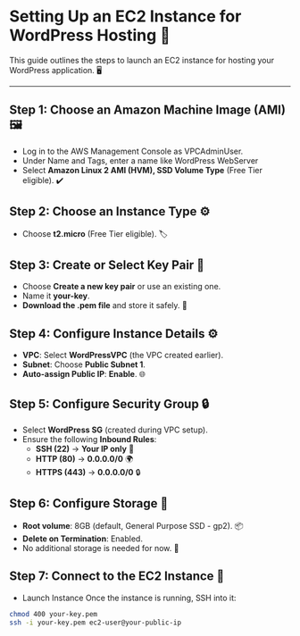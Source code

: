 # Setting Up an EC2 Instance for WordPress Hosting 🚀

This guide outlines the steps to launch an EC2 instance for hosting your WordPress application. 🖥️

---

## Step 1: Choose an Amazon Machine Image (AMI) 🖼️
- Log in to the AWS Management Console as VPCAdminUser.
- Under Name and Tags, enter a name like WordPress WebServer
- Select **Amazon Linux 2 AMI (HVM), SSD Volume Type** (Free Tier eligible). ✔️

## Step 2: Choose an Instance Type ⚙️
- Choose **t2.micro** (Free Tier eligible). 🏷️

## Step 3: Create or Select Key Pair 🔑
- Choose **Create a new key pair** or use an existing one.
- Name it **your-key**.
- **Download the .pem file** and store it safely. 💾

## Step 4: Configure Instance Details ⚙️
- **VPC**: Select **WordPressVPC** (the VPC created earlier).
- **Subnet**: Choose **Public Subnet 1**.
- **Auto-assign Public IP**: **Enable**. 🌐

## Step 5: Configure Security Group 🔒
- Select **WordPress SG** (created during VPC setup).
- Ensure the following **Inbound Rules**:
  - **SSH (22)** → **Your IP only** 🔐
  - **HTTP (80)** → **0.0.0.0/0** 🌍
  - **HTTPS (443)** → **0.0.0.0/0** 🔒

## Step 6: Configure Storage 💾
- **Root volume**: 8GB (default, General Purpose SSD - gp2). 📦
- **Delete on Termination**: Enabled.
- No additional storage is needed for now. 🚫

## Step 7: Connect to the EC2 Instance 🔌
- Launch Instance
Once the instance is running, SSH into it:

```bash
chmod 400 your-key.pem
ssh -i your-key.pem ec2-user@your-public-ip

